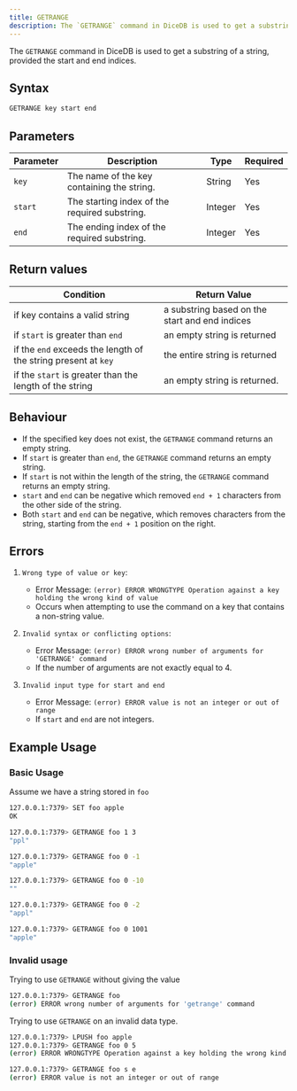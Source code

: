 ```yaml
---
title: GETRANGE
description: The `GETRANGE` command in DiceDB is used to get a substring of a string, provided the start and end indices
---
```

The `GETRANGE` command in DiceDB is used to get a substring of a string, provided the start and end indices.

## Syntax

```bash
GETRANGE key start end
```

## Parameters
| Parameter | Description                                                               | Type    | Required |
|-----------|---------------------------------------------------------------------------|---------|----------|
| `key`     | The name of the key containing the string.                                           | String  | Yes      |
| `start`   | The starting index of the required substring.                              | Integer | Yes      |
| `end`     | The ending index of the required substring.                               | Integer | Yes      |
## Return values

| Condition                                      | Return Value                                      |
|------------------------------------------------|---------------------------------------------------|
| if key contains a valid string                 | a substring based on the start and end indices    |
| if `start` is greater than `end`               | an empty string is returned                       |
| if the `end` exceeds the length of the string present at `key` | the entire string is returned     |
| if the `start` is greater than the length of the string | an empty string is returned.             |

## Behaviour
- If the specified key does not exist, the `GETRANGE` command returns an empty string. 
- If `start` is greater than `end`, the `GETRANGE` command returns an empty string.
- If `start` is not within the length of the string, the `GETRANGE` command returns an empty string.
- `start` and `end` can be negative which removed `end + 1` characters from the other side of the string.
- Both `start` and `end` can be negative, which removes characters from the string, starting from the `end + 1` position on the right.

## Errors
1. `Wrong type of value or key`:

   - Error Message: `(error) ERROR WRONGTYPE Operation against a key holding the wrong kind of value`
   - Occurs when attempting to use the command on a key that contains a non-string value.

2. `Invalid syntax or conflicting options`:

   - Error Message: `(error) ERROR wrong number of arguments for 'GETRANGE' command`
   - If the number of arguments are not exactly equal to 4.

3. `Invalid input type for start and end`

   - Error Message: `(error) ERROR value is not an integer or out of range`
   - If `start` and `end` are not integers.

## Example Usage

### Basic Usage

Assume we have a string stored in `foo`

```bash
127.0.0.1:7379> SET foo apple
OK
```

```bash
127.0.0.1:7379> GETRANGE foo 1 3
"ppl"
```

```bash
127.0.0.1:7379> GETRANGE foo 0 -1
"apple"
```

```bash
127.0.0.1:7379> GETRANGE foo 0 -10
""
```

```bash
127.0.0.1:7379> GETRANGE foo 0 -2
"appl"
```

```bash
127.0.0.1:7379> GETRANGE foo 0 1001
"apple"
```

### Invalid usage

Trying to use `GETRANGE` without giving the value

```bash
127.0.0.1:7379> GETRANGE foo
(error) ERROR wrong number of arguments for 'getrange' command
```

Trying to use `GETRANGE` on an invalid data type.

```bash
127.0.0.1:7379> LPUSH foo apple
127.0.0.1:7379> GETRANGE foo 0 5
(error) ERROR WRONGTYPE Operation against a key holding the wrong kind of value
```

```bash
127.0.0.1:7379> GETRANGE foo s e
(error) ERROR value is not an integer or out of range
```
